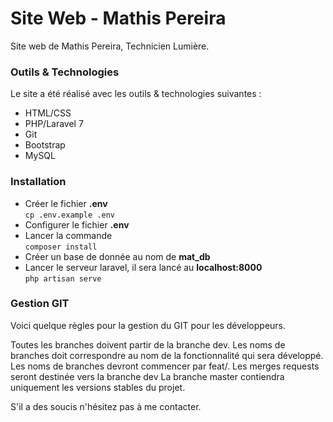 # Site Web - Mathis Pereira

Site web de Mathis Pereira, Technicien Lumière.

### Outils & Technologies 
Le site a été réalisé avec les outils & technologies suivantes :

- HTML/CSS
- PHP/Laravel 7
- Git
- Bootstrap
- MySQL


### Installation

- Créer le fichier **.env**  
    `cp .env.example .env`
- Configurer le fichier **.env**
- Lancer la commande  
    `composer install`
- Créer un base de donnée au nom de **mat_db**
- Lancer le serveur laravel, il sera lancé au **localhost:8000**  
    `php artisan serve`
    
    
### Gestion GIT
Voici quelque règles pour la gestion du GIT pour les développeurs.

Toutes les branches doivent partir de la branche dev.
Les noms de branches doit correspondre au nom de la fonctionnalité qui sera développé.
Les noms de branches devront commencer par feat/.
Les merges requests seront destinée vers la branche dev
La branche master contiendra uniquement les versions stables du projet.

S'il a des soucis n'hésitez pas à me contacter.
 
